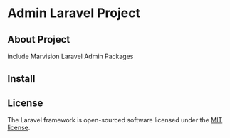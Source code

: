 # Admin Laravel Project 


## About Project
include Marvision Laravel Admin Packages

## Install



## License

The Laravel framework is open-sourced software licensed under the [MIT license](http://opensource.org/licenses/MIT).

